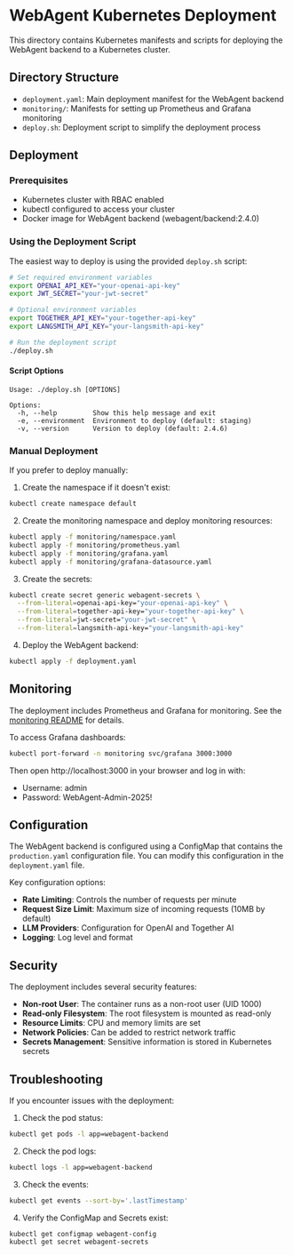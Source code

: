 # WebAgent Kubernetes Deployment

This directory contains Kubernetes manifests and scripts for deploying the WebAgent backend to a Kubernetes cluster.

## Directory Structure

- `deployment.yaml`: Main deployment manifest for the WebAgent backend
- `monitoring/`: Manifests for setting up Prometheus and Grafana monitoring
- `deploy.sh`: Deployment script to simplify the deployment process

## Deployment

### Prerequisites

- Kubernetes cluster with RBAC enabled
- kubectl configured to access your cluster
- Docker image for WebAgent backend (webagent/backend:2.4.0)

### Using the Deployment Script

The easiest way to deploy is using the provided `deploy.sh` script:

```bash
# Set required environment variables
export OPENAI_API_KEY="your-openai-api-key"
export JWT_SECRET="your-jwt-secret"

# Optional environment variables
export TOGETHER_API_KEY="your-together-api-key"
export LANGSMITH_API_KEY="your-langsmith-api-key"

# Run the deployment script
./deploy.sh
```

#### Script Options

```
Usage: ./deploy.sh [OPTIONS]

Options:
  -h, --help         Show this help message and exit
  -e, --environment  Environment to deploy (default: staging)
  -v, --version      Version to deploy (default: 2.4.6)
```

### Manual Deployment

If you prefer to deploy manually:

1. Create the namespace if it doesn't exist:

```bash
kubectl create namespace default
```

2. Create the monitoring namespace and deploy monitoring resources:

```bash
kubectl apply -f monitoring/namespace.yaml
kubectl apply -f monitoring/prometheus.yaml
kubectl apply -f monitoring/grafana.yaml
kubectl apply -f monitoring/grafana-datasource.yaml
```

3. Create the secrets:

```bash
kubectl create secret generic webagent-secrets \
  --from-literal=openai-api-key="your-openai-api-key" \
  --from-literal=together-api-key="your-together-api-key" \
  --from-literal=jwt-secret="your-jwt-secret" \
  --from-literal=langsmith-api-key="your-langsmith-api-key"
```

4. Deploy the WebAgent backend:

```bash
kubectl apply -f deployment.yaml
```

## Monitoring

The deployment includes Prometheus and Grafana for monitoring. See the [monitoring README](monitoring/README.md) for details.

To access Grafana dashboards:

```bash
kubectl port-forward -n monitoring svc/grafana 3000:3000
```

Then open http://localhost:3000 in your browser and log in with:
- Username: admin
- Password: WebAgent-Admin-2025!

## Configuration

The WebAgent backend is configured using a ConfigMap that contains the `production.yaml` configuration file. You can modify this configuration in the `deployment.yaml` file.

Key configuration options:

- **Rate Limiting**: Controls the number of requests per minute
- **Request Size Limit**: Maximum size of incoming requests (10MB by default)
- **LLM Providers**: Configuration for OpenAI and Together AI
- **Logging**: Log level and format

## Security

The deployment includes several security features:

- **Non-root User**: The container runs as a non-root user (UID 1000)
- **Read-only Filesystem**: The root filesystem is mounted as read-only
- **Resource Limits**: CPU and memory limits are set
- **Network Policies**: Can be added to restrict network traffic
- **Secrets Management**: Sensitive information is stored in Kubernetes secrets

## Troubleshooting

If you encounter issues with the deployment:

1. Check the pod status:

```bash
kubectl get pods -l app=webagent-backend
```

2. Check the pod logs:

```bash
kubectl logs -l app=webagent-backend
```

3. Check the events:

```bash
kubectl get events --sort-by='.lastTimestamp'
```

4. Verify the ConfigMap and Secrets exist:

```bash
kubectl get configmap webagent-config
kubectl get secret webagent-secrets
``` 